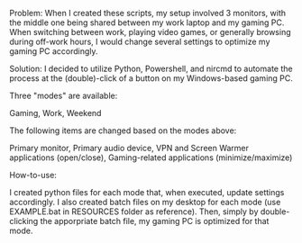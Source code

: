 Problem: When I created these scripts, my setup involved 3 monitors, with the middle one being shared between my work laptop and my gaming PC. When switching between work, playing video games, or generally browsing during off-work hours, I would change several settings to optimize my gaming PC accordingly.

Solution: I decided to utilize Python, Powershell, and nircmd to automate the process at the (double)-click of a button on my Windows-based gaming PC.

Three "modes" are available:

Gaming, 
Work, 
Weekend

The following items are changed based on the modes above:

Primary monitor, 
Primary audio device, 
VPN and Screen Warmer applications (open/close), 
Gaming-related applications (minimize/maximize)

How-to-use:

I created python files for each mode that, when executed, update settings accordingly. I also created batch files on my desktop for each mode (use EXAMPLE.bat in RESOURCES folder as reference).
Then, simply by double-clicking the apporpriate batch file, my gaming PC is optimized for that mode.
